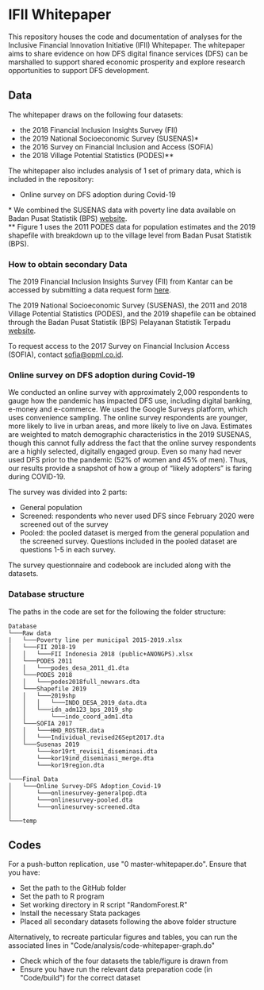 # IFII Whitepaper
This repository houses the code and documentation of analyses for the Inclusive Financial Innovation Initiative (IFII) Whitepaper. The whitepaper  aims to share evidence on how DFS digital finance services (DFS) can be marshalled to support shared economic prosperity and explore research opportunities to support DFS development.

## Data
The whitepaper draws on the following four datasets:
* the 2018 Financial Inclusion Insights Survey (FII)
* the 2019 National Socioeconomic Survey (SUSENAS)*
* the 2016 Survey on Financial Inclusion and Access (SOFIA)
* the 2018 Village Potential Statistics (PODES)**

The whitepaper also includes analysis of 1 set of primary data, which is included in the repository:
* Online survey on DFS adoption during Covid-19

\* We combined the SUSENAS data with poverty line data available on Badan Pusat Statistik (BPS) [website](https://www.bps.go.id/subject/23/kemiskinan-dan-ketimpangan.html). \
\*\* Figure 1 uses the 2011 PODES data for population estimates and the 2019 shapefile with breakdown up to the village level from Badan Pusat Statistik (BPS).


### How to obtain secondary Data
The 2019 Financial Inclusion Insights Survey (FII) from Kantar can be accessed by submitting a data request form [here](http://finclusion.org/data_fiinder/).

The 2019 National Socioeconomic Survey (SUSENAS), the 2011 and 2018 Village Potential Statistics (PODES), and the 2019 shapefile can be obtained through the Badan Pusat Statistik (BPS) Pelayanan Statistik Terpadu [website](https://webapi.bps.go.id/consumen/88582261b976073c4aee562850e51881?redirect_uri=http://silastik.bps.go.id/v3/index.php/site/login/).

To request access to the 2017 Survey on Financial Inclusion Access (SOFIA), contact sofia@opml.co.id.


### Online survey on DFS adoption during Covid-19
We conducted an online survey with approximately 2,000 respondents to gauge how the pandemic has impacted DFS use, including digital banking, e-money and e-commerce. We used the Google Surveys platform, which uses convenience sampling. The online survey respondents are younger, more likely to live in urban areas, and more likely to live on Java. Estimates are weighted to match demographic characteristics in the 2019 SUSENAS, though this cannot fully address the fact that the online survey respondents are a highly selected, digitally engaged group. Even so many had never used DFS prior to the pandemic (52% of women and 45% of men). Thus, our results provide a snapshot of how a group of “likely adopters” is faring during COVID-19.

The survey was divided into 2 parts:
* General population
* Screened: respondents who never used DFS since February 2020 were screened out of the survey
* Pooled: the pooled dataset is merged from the general population and the screened survey. Questions included in the pooled dataset are questions 1-5 in each survey.

The survey questionnaire and codebook are included along with the datasets.


### Database structure
The paths in the code are set for the following the folder structure:

```
Database
└───Raw data
|   └───Poverty line per municipal 2015-2019.xlsx
│   └───FII 2018-19
│   │   └───FII Indonesia 2018 (public+ANONGPS).xlsx
│   └───PODES 2011
│   │   └───podes_desa_2011_d1.dta
│   └───PODES 2018
│   │   └───podes2018full_newvars.dta
│   └───Shapefile 2019
│   │   └───2019shp
│   │   │   └───INDO_DESA_2019_data.dta
│   │   └───idn_adm123_bps_2019_shp
│   │       └───indo_coord_adm1.dta
│   └───SOFIA 2017
│   │   └───HHD_ROSTER.data
│   │   └───Individual_revised26Sept2017.dta
│   └───Susenas 2019
│       └───kor19rt_revisi1_diseminasi.dta
│       └───kor19ind_diseminasi_merge.dta
│       └───kor19region.dta
│   
└───Final Data
│   └───Online Survey-DFS Adoption_Covid-19
│       └───onlinesurvey-generalpop.dta
│       └───onlinesurvey-pooled.dta
│       └───onlinesurvey-screened.dta
│   
└───temp
```

## Codes
For a push-button replication, use "0 master-whitepaper.do". Ensure that you have:
* Set the path to the GitHub folder
* Set the path to R program
* Set working directory in R script "RandomForest.R"
* Install the necessary Stata packages
* Placed all secondary datasets following the above folder structure

Alternatively, to recreate particular figures and tables, you can run the associated lines in "Code/analysis/code-whitepaper-graph.do"
* Check which of the four datasets the table/figure is drawn from
* Ensure you have run the relevant data preparation code (in "Code/build") for the correct dataset
